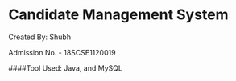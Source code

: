 # Candidate Management System  

Created By: Shubh 

Admission No. - 18SCSE1120019
            
####Tool Used: Java, and MySQL
